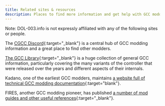 ```yaml
---
title: Related sites & resources
description: Places to find more information and get help with GCC modding.
---
```


Note: DOL-003.info is not expressly affiliated with any of the following sites or people.

The [CGCC Discord](https://discord.gg/sac2cTD){:target="\_blank"} is a central hub of GCC modding information and a great place to find other modders.

[The GCC Library](https://gccontrollerlibrary.com){:target="\_blank"} is a huge collection of general GCC information, particularly covering the many variants of the controller that were released over the years and different aspects of their internals.

Kadano, one of the earliest GCC modders, maintains [a website full of technical GCC modding documentation](https://kadano.net/SSBM/GCC/){:target="blank"}.

FIRES, another GCC modding pioneer, has published [a number of mod guides and other useful references](https://firescc.com){:target="\_blank"}.
